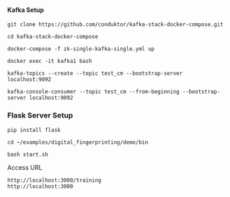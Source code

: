 
#### Kafka Setup

```
git clone https://github.com/conduktor/kafka-stack-docker-compose.git
```

```
cd kafka-stack-docker-compose

docker-compose -f zk-single-kafka-single.yml up

docker exec -it kafka1 bash

kafka-topics --create --topic test_cm --bootstrap-server localhost:9092

kafka-console-consumer --topic test_cm --from-beginning --bootstrap-server localhost:9092
```

### Flask Server Setup

```
pip install flask
```

```
cd ~/examples/digital_fingerprinting/demo/bin

bash start.sh
```

Access URL
```
http://localhost:3000/training
http://localhost:3000
```

